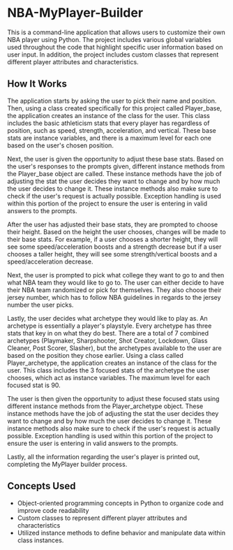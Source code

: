 # NBA-MyPlayer-Builder

This is a command-line application that allows users to customize their own NBA player using Python. The project includes various global variables used throughout the code that highlight specific user information based on user input. In addition, the project includes custom classes that represent different player attributes and characteristics.

## How It Works

The application starts by asking the user to pick their name and position. Then, using a class created specifically for this project called Player_base, the application creates an instance of the class for the user. This class includes the basic athleticism stats that every player has regardless of position, such as speed, strength, acceleration, and vertical. These base stats are instance variables, and there is a maximum level for each one based on the user's chosen position.

Next, the user is given the opportunity to adjust these base stats. Based on the user's responses to the prompts given, different instance methods from the Player_base object are called. These instance methods have the job of adjusting the stat the user decides they want to change and by how much the user decides to change it. These instance methods also make sure to check if the user's request is actually possible. Exception handling is used within this portion of the project to ensure the user is entering in valid answers to the prompts.

After the user has adjusted their base stats, they are prompted to choose their height. Based on the height the user chooses, changes will be made to their base stats. For example, if a user chooses a shorter height, they will see some speed/acceleration boosts and a strength decrease but if a user chooses a taller height, they will see some strength/vertical boosts and a speed/acceleration decrease.

Next, the user is prompted to pick what college they want to go to and then what NBA team they would like to go to. The user can either decide to have their NBA team randomized or pick for themselves. They also choose their jersey number, which has to follow NBA guidelines in regards to the jersey number the user picks.

Lastly, the user decides what archetype they would like to play as. An archetype is essentially a player's playstyle. Every archetype has three stats that key in on what they do best. There are a total of 7 combined archetypes (Playmaker, Sharpshooter, Shot Creator, Lockdown, Glass Cleaner, Post Scorer, Slasher), but the archetypes available to the user are based on the position they chose earlier. Using a class called Player_archetype, the application creates an instance of the class for the user. This class includes the 3 focused stats of the archetype the user chooses, which act as instance variables. The maximum level for each focused stat is 90.

The user is then given the opportunity to adjust these focused stats using different instance methods from the Player_archetype object. These instance methods have the job of adjusting the stat the user decides they want to change and by how much the user decides to change it. These instance methods also make sure to check if the user's request is actually possible. Exception handling is used within this portion of the project to ensure the user is entering in valid answers to the prompts.

Lastly, all the information regarding the user's player is printed out, completing the MyPlayer builder process.

## Concepts Used

- Object-oriented programming concepts in Python to organize code and improve code readability
- Custom classes to represent different player attributes and characteristics
- Utilized instance methods to define behavior and manipulate data within class instances.
